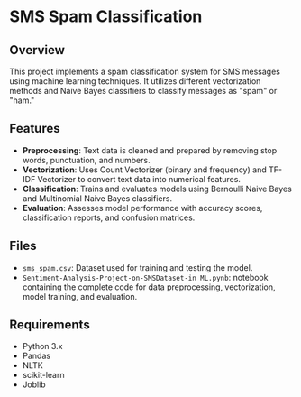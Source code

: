 # SMS Spam Classification

## Overview

This project implements a spam classification system for SMS messages using machine learning techniques. It utilizes different vectorization methods and Naive Bayes classifiers to classify messages as "spam" or "ham."

## Features

- **Preprocessing**: Text data is cleaned and prepared by removing stop words, punctuation, and numbers.
- **Vectorization**: Uses Count Vectorizer (binary and frequency) and TF-IDF Vectorizer to convert text data into numerical features.
- **Classification**: Trains and evaluates models using Bernoulli Naive Bayes and Multinomial Naive Bayes classifiers.
- **Evaluation**: Assesses model performance with accuracy scores, classification reports, and confusion matrices.

## Files

- `sms_spam.csv`: Dataset used for training and testing the model.
- `Sentiment-Analysis-Project-on-SMSDataset-in ML.pynb`: notebook containing the complete code for data preprocessing, vectorization, model training, and evaluation.

## Requirements

- Python 3.x
- Pandas
- NLTK
- scikit-learn
- Joblib
